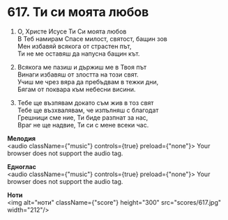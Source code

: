 # 617. Ти си моята любов  

1. О, Христе Исусе Ти Си моята любов  
В Теб намирам Спасе милост, святост, бащин зов  
Мен избавяй всякога от страстен път,  
Ти не ме оставяш да напусна бащин кът.  

2. Всякога ме пазиш и държиш ме в Твоя път  
Винаги избавяш от злостта на този свят.  
Учиш ме чрез вяра да пребъдвам в тежки дни,  
Бягам от поквара към небесни висини.  

3. Тебе ще възпявам докато съм жив в тоз свят  
Тебе ще възхвалявам, че изпълняш с благодат  
Грешници сме ние, Ти биде разпнат за нас,  
Враг не ще надвие, Ти си с мене всеки час.  

__Мелодия__  
<audio className={"music"} controls={true} preload={"none"}><source src="mp3/617.mp3" type="audio/mpeg"/>
Your browser does not support the audio tag.
</audio>  

__Едноглас__  
<audio className={"music"} controls={true} preload={"none"}><source src="transp/617.mp3" type="audio/mpeg"/>
Your browser does not support the audio tag.
</audio>  

__Ноти__  
<img alt="ноти" className={"score"} height="300" src="scores/617.jpg" width="212"/>
